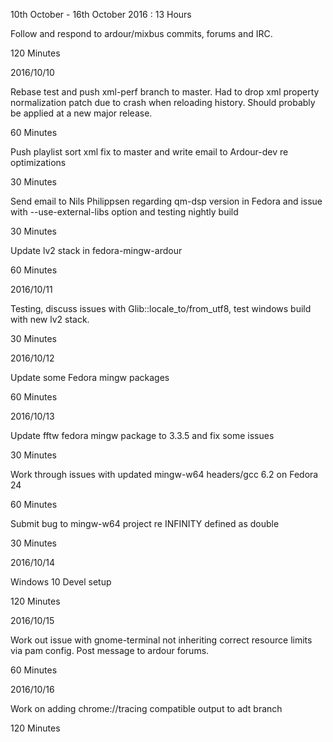 10th October - 16th October 2016 : 13 Hours

Follow and respond to ardour/mixbus commits, forums and IRC.

120 Minutes

2016/10/10

Rebase test and push xml-perf branch to master. Had to drop xml property
normalization patch due to crash when reloading history. Should probably be
applied at a new major release.

60 Minutes

Push playlist sort xml fix to master and write email to Ardour-dev re
optimizations

30 Minutes

Send email to Nils Philippsen regarding qm-dsp version in Fedora and issue with
--use-external-libs option and testing nightly build

30 Minutes

Update lv2 stack in fedora-mingw-ardour

60 Minutes

2016/10/11

Testing, discuss issues with Glib::locale_to/from_utf8, test windows build with
new lv2 stack.

30 Minutes

2016/10/12

Update some Fedora mingw packages

60 Minutes

2016/10/13

Update fftw fedora mingw package to 3.3.5 and fix some issues

30 Minutes

Work through issues with updated mingw-w64 headers/gcc 6.2 on Fedora 24

60 Minutes

Submit bug to mingw-w64 project re INFINITY defined as double

30 Minutes

2016/10/14

Windows 10 Devel setup

120 Minutes

2016/10/15

Work out issue with gnome-terminal not inheriting correct resource limits via
pam config. Post message to ardour forums.

60 Minutes

2016/10/16

Work on adding chrome://tracing compatible output to adt branch

120 Minutes
